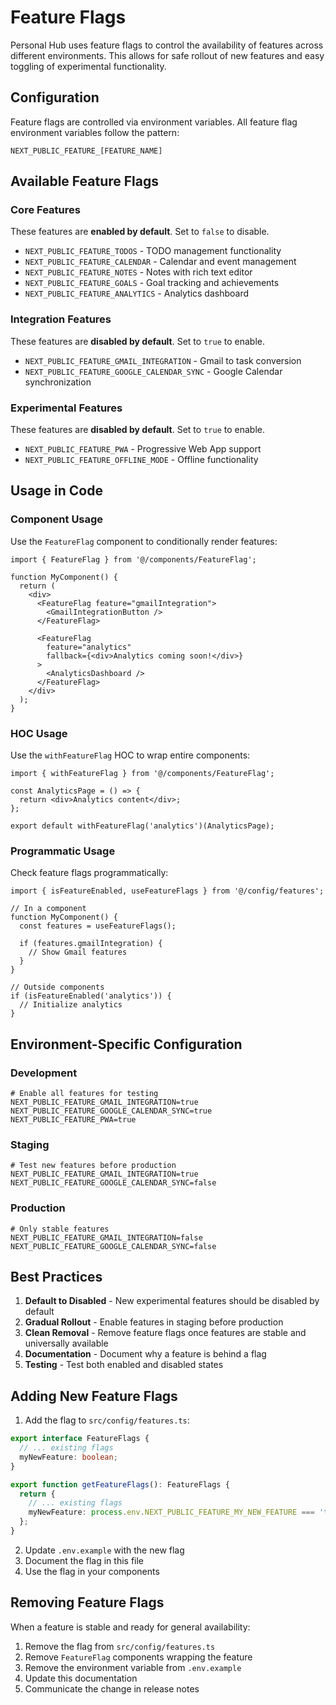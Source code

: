 # Feature Flags

Personal Hub uses feature flags to control the availability of features across different environments. This allows for safe rollout of new features and easy toggling of experimental functionality.

## Configuration

Feature flags are controlled via environment variables. All feature flag environment variables follow the pattern:
```
NEXT_PUBLIC_FEATURE_[FEATURE_NAME]
```

## Available Feature Flags

### Core Features
These features are **enabled by default**. Set to `false` to disable.

- `NEXT_PUBLIC_FEATURE_TODOS` - TODO management functionality
- `NEXT_PUBLIC_FEATURE_CALENDAR` - Calendar and event management
- `NEXT_PUBLIC_FEATURE_NOTES` - Notes with rich text editor
- `NEXT_PUBLIC_FEATURE_GOALS` - Goal tracking and achievements
- `NEXT_PUBLIC_FEATURE_ANALYTICS` - Analytics dashboard

### Integration Features
These features are **disabled by default**. Set to `true` to enable.

- `NEXT_PUBLIC_FEATURE_GMAIL_INTEGRATION` - Gmail to task conversion
- `NEXT_PUBLIC_FEATURE_GOOGLE_CALENDAR_SYNC` - Google Calendar synchronization

### Experimental Features
These features are **disabled by default**. Set to `true` to enable.

- `NEXT_PUBLIC_FEATURE_PWA` - Progressive Web App support
- `NEXT_PUBLIC_FEATURE_OFFLINE_MODE` - Offline functionality

## Usage in Code

### Component Usage

Use the `FeatureFlag` component to conditionally render features:

```tsx
import { FeatureFlag } from '@/components/FeatureFlag';

function MyComponent() {
  return (
    <div>
      <FeatureFlag feature="gmailIntegration">
        <GmailIntegrationButton />
      </FeatureFlag>
      
      <FeatureFlag 
        feature="analytics" 
        fallback={<div>Analytics coming soon!</div>}
      >
        <AnalyticsDashboard />
      </FeatureFlag>
    </div>
  );
}
```

### HOC Usage

Use the `withFeatureFlag` HOC to wrap entire components:

```tsx
import { withFeatureFlag } from '@/components/FeatureFlag';

const AnalyticsPage = () => {
  return <div>Analytics content</div>;
};

export default withFeatureFlag('analytics')(AnalyticsPage);
```

### Programmatic Usage

Check feature flags programmatically:

```tsx
import { isFeatureEnabled, useFeatureFlags } from '@/config/features';

// In a component
function MyComponent() {
  const features = useFeatureFlags();
  
  if (features.gmailIntegration) {
    // Show Gmail features
  }
}

// Outside components
if (isFeatureEnabled('analytics')) {
  // Initialize analytics
}
```

## Environment-Specific Configuration

### Development
```env
# Enable all features for testing
NEXT_PUBLIC_FEATURE_GMAIL_INTEGRATION=true
NEXT_PUBLIC_FEATURE_GOOGLE_CALENDAR_SYNC=true
NEXT_PUBLIC_FEATURE_PWA=true
```

### Staging
```env
# Test new features before production
NEXT_PUBLIC_FEATURE_GMAIL_INTEGRATION=true
NEXT_PUBLIC_FEATURE_GOOGLE_CALENDAR_SYNC=false
```

### Production
```env
# Only stable features
NEXT_PUBLIC_FEATURE_GMAIL_INTEGRATION=false
NEXT_PUBLIC_FEATURE_GOOGLE_CALENDAR_SYNC=false
```

## Best Practices

1. **Default to Disabled** - New experimental features should be disabled by default
2. **Gradual Rollout** - Enable features in staging before production
3. **Clean Removal** - Remove feature flags once features are stable and universally available
4. **Documentation** - Document why a feature is behind a flag
5. **Testing** - Test both enabled and disabled states

## Adding New Feature Flags

1. Add the flag to `src/config/features.ts`:
```typescript
export interface FeatureFlags {
  // ... existing flags
  myNewFeature: boolean;
}

export function getFeatureFlags(): FeatureFlags {
  return {
    // ... existing flags
    myNewFeature: process.env.NEXT_PUBLIC_FEATURE_MY_NEW_FEATURE === 'true',
  };
}
```

2. Update `.env.example` with the new flag
3. Document the flag in this file
4. Use the flag in your components

## Removing Feature Flags

When a feature is stable and ready for general availability:

1. Remove the flag from `src/config/features.ts`
2. Remove `FeatureFlag` components wrapping the feature
3. Remove the environment variable from `.env.example`
4. Update this documentation
5. Communicate the change in release notes